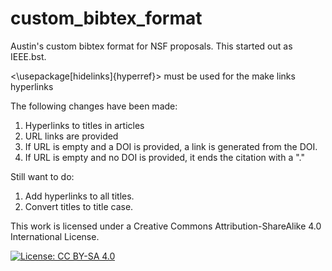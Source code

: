 # custom_bibtex_format
Austin's custom bibtex format for NSF proposals. This started out as IEEE.bst.

<\usepackage[hidelinks]{hyperref}> must be used for the make links hyperlinks


The following changes have been made:

1. Hyperlinks to titles in articles
1. URL links are provided
1. If URL is empty and a DOI is provided, a link is generated from the DOI.
1. If URL is empty and no DOI is provided, it ends the citation with a "."


Still want to do:
1. Add hyperlinks to all titles.
1. Convert titles to title case. 


This work is licensed under a Creative Commons Attribution-ShareAlike 4.0 International License.

[![License: CC BY-SA 4.0](https://img.shields.io/badge/License-CC_BY--SA_4.0-lightgrey.svg)](https://creativecommons.org/licenses/by-sa/4.0/)






